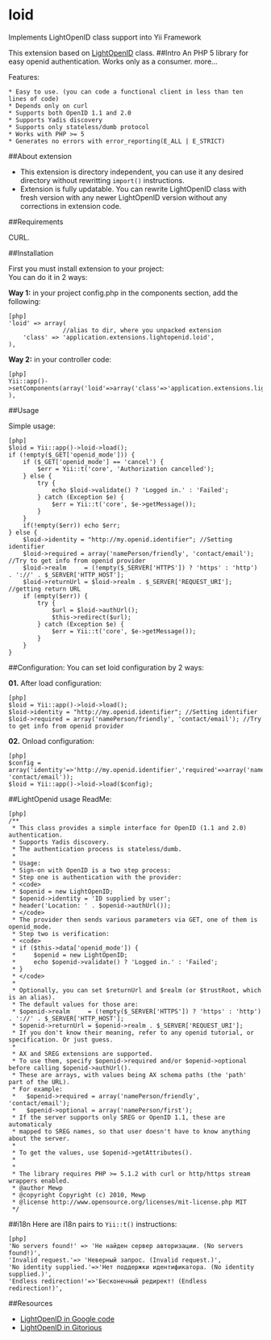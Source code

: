 loid
====

Implements LightOpenID class support into Yii Framework

This extension based on [LightOpenID](http://gitorious.org/lightopenid "LightOpenID") class.
##Intro
An PHP 5 library for easy openid authentication. Works only as a consumer. more…

Features:

    * Easy to use. (you can code a functional client in less than ten lines of code)
    * Depends only on curl
    * Supports both OpenID 1.1 and 2.0
    * Supports Yadis discovery
    * Supports only stateless/dumb protocol
    * Works with PHP >= 5
    * Generates no errors with error_reporting(E_ALL | E_STRICT) 

##About extension
* This extension is directory independent, you can use it any desired directory without rewritting `import()` instructions.
* Extension is fully updatable. You can rewrite LightOpenID class with fresh version with any newer LightOpenID version without any corrections in extension code.


##Requirements

CURL.

##Installation

First you must install extension to your project:  
You can do it in 2 ways:

**Way 1:** in your project config.php in the components section, add the following:
~~~
[php]
'loid' => array(
               //alias to dir, where you unpacked extension
    'class' => 'application.extensions.lightopenid.loid',
),
~~~

**Way 2:** in your controller code:
~~~
[php]
Yii::app()->setComponents(array('loid'=>array('class'=>'application.extensions.lightopenid.loid')));
),
~~~

##Usage

Simple usage:
~~~
[php]
$loid = Yii::app()->loid->load();
if (!empty($_GET['openid_mode'])) {
    if ($_GET['openid_mode'] == 'cancel') {
        $err = Yii::t('core', 'Authorization cancelled');
    } else {
        try {
            echo $loid->validate() ? 'Logged in.' : 'Failed';
        } catch (Exception $e) {
            $err = Yii::t('core', $e->getMessage());
        }
    }
    if(!empty($err)) echo $err;
} else {
    $loid->identity = "http://my.openid.identifier"; //Setting identifier
    $loid->required = array('namePerson/friendly', 'contact/email'); //Try to get info from openid provider
    $loid->realm     = (!empty($_SERVER['HTTPS']) ? 'https' : 'http') . '://' . $_SERVER['HTTP_HOST']; 
    $loid->returnUrl = $loid->realm . $_SERVER['REQUEST_URI']; //getting return URL
    if (empty($err)) {
        try {
            $url = $loid->authUrl();
            $this->redirect($url);
        } catch (Exception $e) {
            $err = Yii::t('core', $e->getMessage());
        }
    }
}
~~~

##Configuration:
You can set loid configuration by 2 ways:  

**01.** After load configuration:
~~~
[php]
$loid = Yii::app()->loid->load();
$loid->identity = "http://my.openid.identifier"; //Setting identifier
$loid->required = array('namePerson/friendly', 'contact/email'); //Try to get info from openid provider
~~~
**02.** Onload configuration:
~~~
[php]
$config = array('identity'=>'http://my.openid.identifier','required'=>array('namePerson/friendly', 'contact/email'));
$loid = Yii::app()->loid->load($config);
~~~

##LightOpenid usage ReadMe:
~~~
[php]
/**
 * This class provides a simple interface for OpenID (1.1 and 2.0) authentication.
 * Supports Yadis discovery.
 * The authentication process is stateless/dumb.
 *
 * Usage:
 * Sign-on with OpenID is a two step process:
 * Step one is authentication with the provider:
 * <code>
 * $openid = new LightOpenID;
 * $openid->identity = 'ID supplied by user';
 * header('Location: ' . $openid->authUrl());
 * </code>
 * The provider then sends various parameters via GET, one of them is openid_mode.
 * Step two is verification:
 * <code>
 * if ($this->data['openid_mode']) {
 *     $openid = new LightOpenID;
 *     echo $openid->validate() ? 'Logged in.' : 'Failed';
 * }
 * </code>
 *
 * Optionally, you can set $returnUrl and $realm (or $trustRoot, which is an alias).
 * The default values for those are:
 * $openid->realm     = (!empty($_SERVER['HTTPS']) ? 'https' : 'http') . '://' . $_SERVER['HTTP_HOST'];
 * $openid->returnUrl = $openid->realm . $_SERVER['REQUEST_URI'];
 * If you don't know their meaning, refer to any openid tutorial, or specification. Or just guess.
 *
 * AX and SREG extensions are supported.
 * To use them, specify $openid->required and/or $openid->optional before calling $openid->authUrl().
 * These are arrays, with values being AX schema paths (the 'path' part of the URL).
 * For example:
 *   $openid->required = array('namePerson/friendly', 'contact/email');
 *   $openid->optional = array('namePerson/first');
 * If the server supports only SREG or OpenID 1.1, these are automaticaly
 * mapped to SREG names, so that user doesn't have to know anything about the server.
 *
 * To get the values, use $openid->getAttributes().
 *
 *
 * The library requires PHP >= 5.1.2 with curl or http/https stream wrappers enabled.
 * @author Mewp
 * @copyright Copyright (c) 2010, Mewp
 * @license http://www.opensource.org/licenses/mit-license.php MIT
 */
~~~

##i18n
Here are i18n pairs to `Yii::t()` instructions:

~~~
[php]
'No servers found!' => 'Не найден сервер авторизации. (No servers found!)',
'Invalid request.'=> 'Неверный запрос. (Invalid request.)',
'No identity supplied.'=>'Нет поддержки идентификатора. (No identity supplied.)',
'Endless redirection!'=>'Бесконечный редирект! (Endless redirection!)',
~~~


##Resources

 * [LightOpenID in Google code](http://code.google.com/p/lightopenid/)
 * [LightOpenID in Gitorious](http://gitorious.org/lightopenid)
